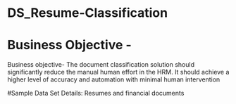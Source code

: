 # DS_Resume-Classification

# Business Objective -
Business objective- The document classification solution should significantly
reduce the manual human effort in the HRM. It should achieve a higher level of
accuracy and automation with minimal human intervention

#Sample Data Set Details: Resumes and financial documents
